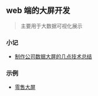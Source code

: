 ## web 端的大屏开发
> 主要用于大数据可视化展示

### 小记

- [制作公司数据大屏的几点技术总结](http://www.haorooms.com/post/makebigdata_zj)

### 示例

- [零售大屏](http://datav.aliyun.com/share/470b65372324f45b7ecd0b63f5abab11?spm=a2c0j.8336670.688474.4.rR4Q1f)
